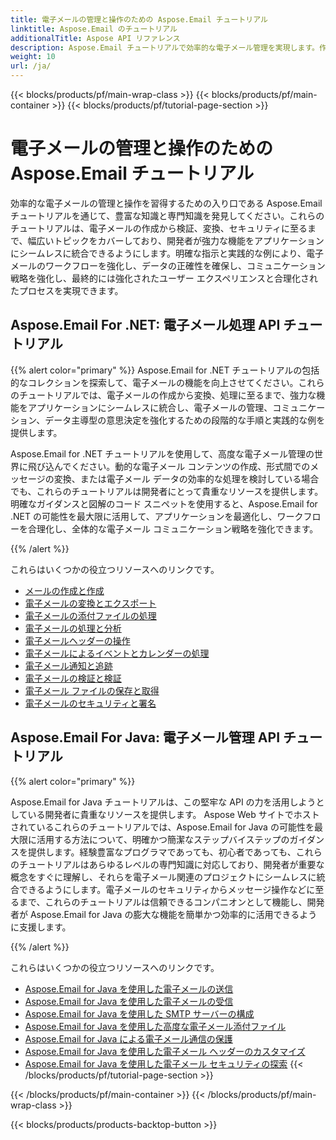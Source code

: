 ```yaml
---
title: 電子メールの管理と操作のための Aspose.Email チュートリアル
linktitle: Aspose.Email のチュートリアル
additionalTitle: Aspose API リファレンス
description: Aspose.Email チュートリアルで効率的な電子メール管理を実現します。作曲からセキュリティまで、さまざまな側面をマスターして、ワークフローとユーザー エクスペリエンスを強化します。
weight: 10
url: /ja/
---
```


{{< blocks/products/pf/main-wrap-class >}}
{{< blocks/products/pf/main-container >}}
{{< blocks/products/pf/tutorial-page-section >}}

# 電子メールの管理と操作のための Aspose.Email チュートリアル

効率的な電子メールの管理と操作を習得するための入り口である Aspose.Email チュートリアルを通じて、豊富な知識と専門知識を発見してください。これらのチュートリアルは、電子メールの作成から検証、変換、セキュリティに至るまで、幅広いトピックをカバーしており、開発者が強力な機能をアプリケーションにシームレスに統合できるようにします。明確な指示と実践的な例により、電子メールのワークフローを強化し、データの正確性を確保し、コミュニケーション戦略を強化し、最終的には強化されたユーザー エクスペリエンスと合理化されたプロセスを実現できます。

## Aspose.Email For .NET: 電子メール処理 API チュートリアル
{{% alert color="primary" %}}
Aspose.Email for .NET チュートリアルの包括的なコレクションを探索して、電子メールの機能を向上させてください。これらのチュートリアルでは、電子メールの作成から変換、処理に至るまで、強力な機能をアプリケーションにシームレスに統合し、電子メールの管理、コミュニケーション、データ主導型の意思決定を強化するための段階的な手順と実践的な例を提供します。

Aspose.Email for .NET チュートリアルを使用して、高度な電子メール管理の世界に飛び込んでください。動的な電子メール コンテンツの作成、形式間でのメッセージの変換、または電子メール データの効率的な処理を検討している場合でも、これらのチュートリアルは開発者にとって貴重なリソースを提供します。明確なガイダンスと図解のコード スニペットを使用すると、Aspose.Email for .NET の可能性を最大限に活用して、アプリケーションを最適化し、ワークフローを合理化し、全体的な電子メール コミュニケーション戦略を強化できます。

{{% /alert %}}

これらはいくつかの役立つリソースへのリンクです。
- [メールの作成と作成](./net/email-composition-and-creation/)
- [電子メールの変換とエクスポート](./net/email-conversion-and-export/)
- [電子メールの添付ファイルの処理](./net/email-attachment-handling/)
- [電子メールの処理と分析](./net/email-processing-and-analysis/)
- [電子メールヘッダーの操作](./net/email-header-manipulation/)
- [電子メールによるイベントとカレンダーの処理](./net/email-event-and-calendar-handling/)
- [電子メール通知と追跡](./net/email-notification-and-tracking/)
- [電子メールの検証と検証](./net/email-validation-and-verification/)
- [電子メール ファイルの保存と取得](./net/email-file-storage-and-retrieval/)
- [電子メールのセキュリティと署名](./net/email-security-and-signatures/)

## Aspose.Email For Java: 電子メール管理 API チュートリアル
{{% alert color="primary" %}}

Aspose.Email for Java チュートリアルは、この堅牢な API の力を活用しようとしている開発者に貴重なリソースを提供します。 Aspose Web サイトでホストされているこれらのチュートリアルでは、Aspose.Email for Java の可能性を最大限に活用する方法について、明確かつ簡潔なステップバイステップのガイダンスを提供します。経験豊富なプログラマであっても、初心者であっても、これらのチュートリアルはあらゆるレベルの専門知識に対応しており、開発者が重要な概念をすぐに理解し、それらを電子メール関連のプロジェクトにシームレスに統合できるようにします。電子メールのセキュリティからメッセージ操作などに至るまで、これらのチュートリアルは信頼できるコンパニオンとして機能し、開発者が Aspose.Email for Java の膨大な機能を簡単かつ効率的に活用できるように支援します。


{{% /alert %}}

これらはいくつかの役立つリソースへのリンクです。
- [Aspose.Email for Java を使用した電子メールの送信](./java/sending-emails/)
- [Aspose.Email for Java を使用した電子メールの受信](./java/receiving-emails/)
- [Aspose.Email for Java を使用した SMTP サーバーの構成](./java/configuring-smtp-servers/)
- [Aspose.Email for Java を使用した高度な電子メール添付ファイル](./java/advanced-email-attachments/)
- [Aspose.Email for Java による電子メール通信の保護](./java/securing-email-communications/)
- [Aspose.Email for Java を使用した電子メール ヘッダーのカスタマイズ](./java/customizing-email-headers/)
- [Aspose.Email for Java を使用した電子メール セキュリティの探索](./java/exploring-email-security/)
{{< /blocks/products/pf/tutorial-page-section >}}

{{< /blocks/products/pf/main-container >}}
{{< /blocks/products/pf/main-wrap-class >}}

{{< blocks/products/products-backtop-button >}}
